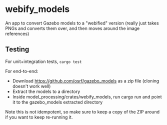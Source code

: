 # webify_models

An app to convert Gazebo models to a "webified" version (really just takes PNGs and converts them over, and then moves around the image references)

## Testing

For unit+integration tests,
`cargo test`

For end-to-end:

-   Download <https://github.com/osrf/gazebo_models> as a zip file (cloning doesn't work well)
-   Extract the models to a directory
-   Inside model_processing/crates/webify_models, run cargo run and point it to the gazebo_models extracted directory

Note this is not idempotent, so make sure to keep a copy of the ZIP around if you want to keep re-running it.
